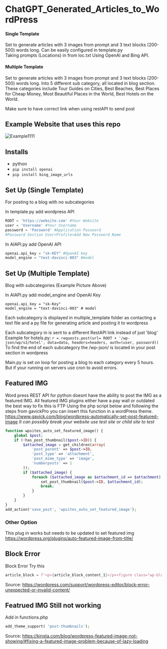 # ChatGPT_Generated_Articles_to_WordPress
#### Single Template
Set to generate articles with 3 images from prompt and 3 text blocks (200-500) words long.
Can be easily configured in template.py  
Taking prompts (Locations) in from loc.txt
Using OpenAI and Bing API.

#### Multiple Template
Set to generate articles with 3 images from prompt and 3 text blocks (200-500) words long. Into 5 different sub category, all located in blog section. These categories include Tour Guides on Cities, Best Beaches, Best Places for Cheap Money, Most Beautiful Places in the World, Best Hotels on the World.

Make sure to have correct link when using restAPI to send post


## Example Website that uses this repo
![Example1111](https://user-images.githubusercontent.com/82426784/229942039-84726e31-52e0-49eb-b007-ccde7c607070.png)



## Installs
- python 
- `pip install openai`
- `pip install bing_image_urls`

## Set Up (Single Template)
For posting to a blog with no subcategories 

In template.py add wordpress API
```python
ROOT = 'https://website.com' #Your Website
user = 'Username' #Your Username
password = 'Password' #Application Password
#Password Section User>Profile>Add New Password Name
```

In AIAPI.py add OpenAI API
```python
openai.api_key = "sk-KEY" #OpenAI key
model_engine = "text-davinci-003" #model
```

## Set Up (Multiple Template) 
Blog with subcategories (Example Picture Above)

In AIAPI.py add model_engine and OpenAI Key
```
openai.api_key = "sk-Key"
model_engine = "text-davinci-003" # model
```

Each subcategory is displayed in multiple_template folder as contacting a text file and a py file for generating article and posting it to wordpress

Each subcategory in is sent to a different RestAPI link instead of just 'blog'
Example for hotels.py:
`r = requests.post(url= ROOT + '/wp-json/wp/v2/hotel', data=data, headers=headers, auth=(user, password))`
To find the end of each subcategory the /wp-json/ is located in your post section in wordpress

Main.py is set on loop for posting a blog to each category every 5 hours. But if your running on servers use cron to avoid errors.

## Featured IMG
Word press REST API for python doesnt have the ability to post the IMG as a featured IMG.
All featured IMG plugins either have a pay wall or outdated the best way to fix this is FTP
Using the php script below and following the steps from gavickPro you can insert this function in a wordPress theme.
https://www.gavick.com/blog/wordpress-automatically-set-post-featured-image
*It can possibly break your website use test site or child site to test*

```php
function wpsites_auto_set_featured_image() {
    global $post;
    if (!has_post_thumbnail($post->ID)) {
        $attached_image = get_children(array(
            'post_parent' => $post->ID,
            'post_type' => 'attachment',
            'post_mime_type' => 'image',
            'numberposts' => 1
        ));
        if ($attached_image) {
            foreach ($attached_image as $attachment_id => $attachment) {
                set_post_thumbnail($post->ID, $attachment_id);
                break;
            }
        }
    }
}
add_action('save_post', 'wpsites_auto_set_featured_image');
```

### Other Option 
This plug in works but needs to be updated to set featured img
https://wordpress.org/plugins/auto-featured-image-from-title/

## Block Error
Block Error Try this
```python
article_block = f'<p>{article_block_content_1}</p><figure class="wp-block-image"><img src="{img1}" alt=""/></figure><p>{addtion_block_prompt_2}</p><figure class="wp-block-image"><img src="{img2}" alt=""/></figure><p>{addtion_block_prompt_3}</p><figure class="wp-block-image"><img src="{img3}" alt=""/></figure><p>{addtion_block_prompt_4}</p>'
```
Source: https://wordpress.com/support/wordpress-editor/block-error-unexpected-or-invalid-content/

## Featrued IMG Still not working 

Add in functions.php
```php
add_theme_support( 'post-thumbnails');
```
Source: https://kinsta.com/blog/wordpress-featured-image-not-showing/#fixing-a-featured-image-problem-because-of-lazy-loading
